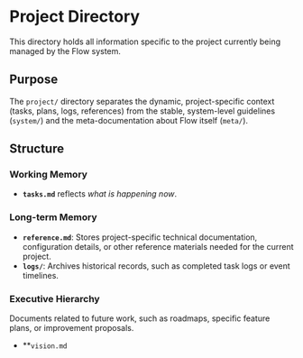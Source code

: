 # Project Directory

This directory holds all information specific to the project currently being managed by the Flow system.

## Purpose

The `project/` directory separates the dynamic, project-specific context (tasks, plans, logs, references) from the stable, system-level guidelines (`system/`) and the meta-documentation about Flow itself (`meta/`).

## Structure

### Working Memory

- **`tasks.md`** reflects *what is happening now*.

### Long-term Memory

- **`reference.md`**: Stores project-specific technical documentation, configuration details, or other reference materials needed for the current project.
- **`logs/`**: Archives historical records, such as completed task logs or event timelines.

### Executive Hierarchy

Documents related to future work, such as roadmaps, specific feature plans, or improvement proposals.

- **`vision.md`
